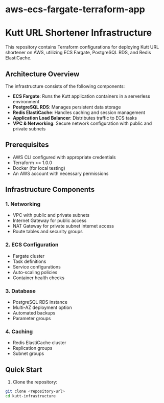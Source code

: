 # aws-ecs-fargate-terraform-app

# Kutt URL Shortener Infrastructure

This repository contains Terraform configurations for deploying Kutt URL shortener on AWS, utilizing ECS Fargate, PostgreSQL RDS, and Redis ElastiCache.

## Architecture Overview

The infrastructure consists of the following components:

- **ECS Fargate**: Runs the Kutt application containers in a serverless environment
- **PostgreSQL RDS**: Manages persistent data storage
- **Redis ElastiCache**: Handles caching and session management
- **Application Load Balancer**: Distributes traffic to ECS tasks
- **VPC & Networking**: Secure network configuration with public and private subnets

## Prerequisites

- AWS CLI configured with appropriate credentials
- Terraform >= 1.0.0
- Docker (for local testing)
- An AWS account with necessary permissions

## Infrastructure Components

### 1. Networking
- VPC with public and private subnets
- Internet Gateway for public access
- NAT Gateway for private subnet internet access
- Route tables and security groups

### 2. ECS Configuration
- Fargate cluster
- Task definitions
- Service configurations
- Auto-scaling policies
- Container health checks

### 3. Database
- PostgreSQL RDS instance
- Multi-AZ deployment option
- Automated backups
- Parameter groups

### 4. Caching
- Redis ElastiCache cluster
- Replication groups
- Subnet groups

## Quick Start

1. Clone the repository:
```bash
git clone <repository-url>
cd kutt-infrastructure
